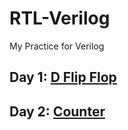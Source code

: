 # RTL-Verilog
My Practice for Verilog
## Day 1: [D Flip Flop](https://www.edaplayground.com/x/uasv)
## Day 2: [Counter](https://www.edaplayground.com/x/fsia)
